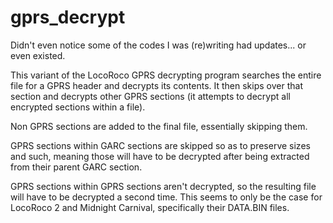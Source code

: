 # gprs_decrypt

Didn't even notice some of the codes I was (re)writing had updates... or even existed.


This variant of the LocoRoco GPRS decrypting program searches the entire file for a GPRS header and decrypts its contents. It then skips over that section and decrypts other GPRS sections (it attempts to decrypt all encrypted sections within a file).

Non GPRS sections are added to the final file, essentially skipping them.

GPRS sections within GARC sections are skipped so as to preserve sizes and such, meaning those will have to be decrypted after being extracted from their parent GARC section.

GPRS sections within GPRS sections aren't decrypted, so the resulting file will have to be decrypted a second time. This seems to only be the case for LocoRoco 2 and Midnight Carnival, specifically their DATA.BIN files.
